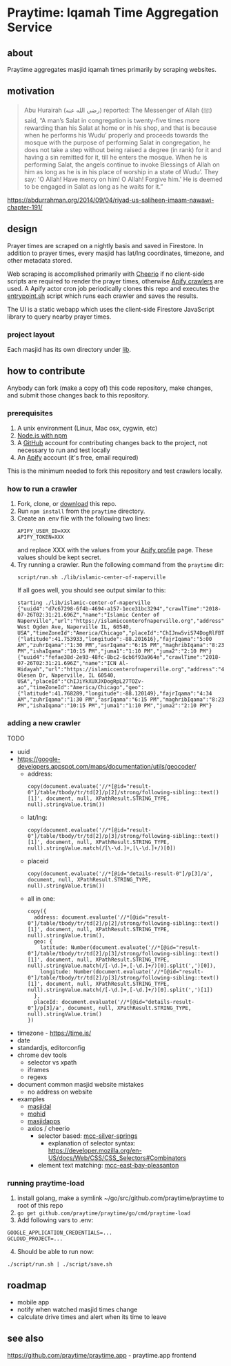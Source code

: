 # Praytime: Iqamah Time Aggregation Service

## about

Praytime aggregates masjid iqamah times primarily by scraping websites.

## motivation

> Abu Hurairah (رضي الله عنه) reported: The Messenger of Allah (ﷺ) said, “A man’s Salat in congregation is twenty-five times more rewarding than his Salat at home or in his shop, and that is because when he performs his Wudu’ properly and proceeds towards the mosque with the purpose of performing Salat in congregation, he does not take a step without being raised a degree (in rank) for it and having a sin remitted for it, till he enters the mosque. When he is performing Salat, the angels continue to invoke Blessings of Allah on him as long as he is in his place of worship in a state of Wudu’. They say: 'O Allah! Have mercy on him! O Allah! Forgive him.' He is deemed to be engaged in Salat as long as he waits for it.”

https://abdurrahman.org/2014/09/04/riyad-us-saliheen-imaam-nawawi-chapter-191/

## design

Prayer times are scraped on a nightly basis and saved in Firestore. In addition to prayer times, every masjid has lat/lng coordinates, timezone, and other metadata stored.

Web scraping is accomplished primarily with [Cheerio](https://cheerio.js.org/) if no client-side scripts are required to render the prayer times, otherwise [Apify crawlers](https://www.apify.com) are used. A Apify actor cron job periodically clones this repo and executes the [entrypoint.sh](entrypoint.sh) script which runs each crawler and saves the results.

The UI is a static webapp which uses the client-side Firestore JavaScript library to query nearby prayer times.

### project layout

Each masjid has its own directory under [lib](lib).

## how to contribute

Anybody can fork (make a copy of) this code repository, make changes, and submit those changes back to this repository.

### prerequisites

1. A unix environment (Linux, Mac osx, cygwin, etc)
2. [Node.js with npm](https://nodejs.org)
3. A [GitHub](https://github.com) account for contributing changes back to the project, not necessary to run and test locally
4. An [Apify](https://www.apify.com) account (it's free, email required)

This is the minimum needed to fork this repository and test crawlers locally.

### how to run a crawler

1. Fork, clone, or [download](https://github.com/praytime/praytime/archive/master.zip) this repo.
2. Run `npm install` from the `praytime` directory.
3. Create an .env file with the following two lines:
    ```
    APIFY_USER_ID=XXX
    APIFY_TOKEN=XXX
    ```
   and replace XXX with the values from your [Apify profile](https://my.apify.com/account#/integrations) page. These values should be kept secret.
4. Try running a crawler. Run the following command from the `praytime` dir:
    ```
    script/run.sh ./lib/islamic-center-of-naperville
    ```
    If all goes well, you should see output similar to this:
    ```
    starting ./lib/islamic-center-of-naperville
    {"uuid4":"d7c67298-6f4b-4694-a157-1ece31bc3294","crawlTime":"2018-07-26T02:31:21.696Z","name":"Islamic Center of Naperville","url":"https://islamiccenterofnaperville.org","address":"2844 West Ogden Ave, Naperville IL, 60540, USA","timeZoneId":"America/Chicago","placeId":"ChIJnw5viS74DogRlFBTHUQ89Dk","geo":{"latitude":41.753933,"longitude":-88.201616},"fajrIqama":"5:00 AM","zuhrIqama":"1:30 PM","asrIqama":"6:15 PM","maghribIqama":"8:23 PM","ishaIqama":"10:15 PM","juma1":"1:10 PM","juma2":"2:10 PM"}
    {"uuid4":"fefae38d-2e93-48fc-8bc2-6cb6f93a964e","crawlTime":"2018-07-26T02:31:21.696Z","name":"ICN Al-Hidayah","url":"https://islamiccenterofnaperville.org","address":"450 Olesen Dr, Naperville, IL 60540, USA","placeId":"ChIJiYkXUXJXDogRpL27TOZv-ao","timeZoneId":"America/Chicago","geo":{"latitude":41.768289,"longitude":-88.120149},"fajrIqama":"4:34 AM","zuhrIqama":"1:30 PM","asrIqama":"6:15 PM","maghribIqama":"8:23 PM","ishaIqama":"10:15 PM","juma1":"1:10 PM","juma2":"2:10 PM"}
    ```

### adding a new crawler

TODO

- uuid
- https://google-developers.appspot.com/maps/documentation/utils/geocoder/
  - address:
    ```
    copy(document.evaluate('//*[@id="result-0"]/table/tbody/tr/td[2]/p[2]/strong/following-sibling::text()[1]', document, null, XPathResult.STRING_TYPE, null).stringValue.trim())
    ```
  - lat/lng:
    ```
    copy(document.evaluate('//*[@id="result-0"]/table/tbody/tr/td[2]/p[3]/strong/following-sibling::text()[1]', document, null, XPathResult.STRING_TYPE, null).stringValue.match(/[\-\d.]+,[\-\d.]+/)[0])
    ```
  - placeid
    ```
    copy(document.evaluate('//*[@id="details-result-0"]/p[3]/a', document, null, XPathResult.STRING_TYPE, null).stringValue.trim())
    ```
  - all in one:
    ```
    copy({
      address: document.evaluate('//*[@id="result-0"]/table/tbody/tr/td[2]/p[2]/strong/following-sibling::text()[1]', document, null, XPathResult.STRING_TYPE, null).stringValue.trim(),
      geo: {
        latitude: Number(document.evaluate('//*[@id="result-0"]/table/tbody/tr/td[2]/p[3]/strong/following-sibling::text()[1]', document, null, XPathResult.STRING_TYPE, null).stringValue.match(/[-\d.]+,[-\d.]+/)[0].split(',')[0]),
        longitude: Number(document.evaluate('//*[@id="result-0"]/table/tbody/tr/td[2]/p[3]/strong/following-sibling::text()[1]', document, null, XPathResult.STRING_TYPE, null).stringValue.match(/[-\d.]+,[-\d.]+/)[0].split(',')[1])
      },
      placeId: document.evaluate('//*[@id="details-result-0"]/p[3]/a', document, null, XPathResult.STRING_TYPE, null).stringValue.trim()
    })
    ```
- timezone - https://time.is/
- date
- standardjs, editorconfig
- chrome dev tools
  - selector vs xpath
  - iframes
  - regexs
- document common masjid website mistakes
  - no address on website
- examples
  - [masjidal](lib/aie-huntley/index.js)
  - [mohid](lib/islamic-center-of-frisco/index.js)
  - [masjidapps](lib/valley-ranch-islamic-center)
  - axios / cheerio
    - selector based: [mcc-silver-springs](lib/mcc-silver-springs/index.js)
      - explanation of selector syntax: https://developer.mozilla.org/en-US/docs/Web/CSS/CSS_Selectors#Combinators
    - element text matching: [mcc-east-bay-pleasanton](lib/mcc-east-bay-pleasanton/index.js)

### running praytime-load

1. install golang, make a symlink ~/go/src/github.com/praytime/praytime to root of this repo
2. `go get github.com/praytime/praytime/go/cmd/praytime-load`
3. Add following vars to .env:
```
GOOGLE_APPLICATION_CREDENTIALS=...
GCLOUD_PROJECT=...
```
4. Should be able to run now:
```
./script/run.sh | ./script/save.sh
```

## roadmap

- mobile app
- notify when watched masjid times change
- calculate drive times and alert when its time to leave

## see also

https://github.com/praytime/praytime.app - praytime.app frontend
